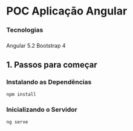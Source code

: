 # POC Aplicação Angular

### Tecnologias<h5>
Angular 5.2
Bootstrap 4


## 1. Passos para começar

### Instalando as Dependências

`npm install`

### Inicializando o Servidor

`ng serve`
